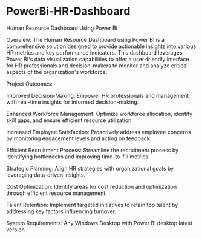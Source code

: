 # PowerBi-HR-Dashboard
Human Resource Dashboard Using Power Bi

Overview:
The Human Resource Dashboard using Power BI is a comprehensive solution designed to provide actionable insights into various HR metrics and key performance indicators. This dashboard leverages Power BI's data visualization capabilities to offer a user-friendly interface for HR professionals and decision-makers to monitor and analyze critical aspects of the organization's workforce.

Project Outcomes:

Improved Decision-Making:
Empower HR professionals and management with real-time insights for informed decision-making.

Enhanced Workforce Management:
Optimize workforce allocation, identify skill gaps, and ensure efficient resource utilization.

Increased Employee Satisfaction:
Proactively address employee concerns by monitoring engagement levels and acting on feedback.

Efficient Recruitment Process:
Streamline the recruitment process by identifying bottlenecks and improving time-to-fill metrics.

Strategic Planning:
Align HR strategies with organizational goals by leveraging data-driven insights.

Cost Optimization:
Identify areas for cost reduction and optimization through efficient resource management.

Talent Retention:
Implement targeted initiatives to retain top talent by addressing key factors influencing turnover.

System Requirements:
Any Windows Desktop with Power Bi desktop latest version
